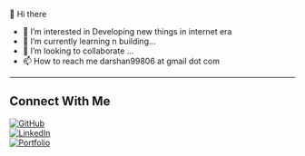 👋 Hi there  
- 👀 I’m interested in Developing new things in internet era  
- 🌱 I’m currently learning n building...  
- 💞️ I’m looking to collaborate ...  
- 📫 How to reach me darshan99806 at gmail dot com  

---

## Connect With Me  
[![GitHub](https://img.shields.io/badge/GitHub-000?style=flat&logo=github)](https://github.com/Its-darshu)  
[![LinkedIn](https://img.shields.io/badge/LinkedIn-0077B5?style=flat&logo=linkedin)](https://www.linkedin.com/in/darshanjocky)  
[![Portfolio](https://img.shields.io/badge/Portfolio-333?style=flat&logo=vercel)](https://darsha.dev)  
